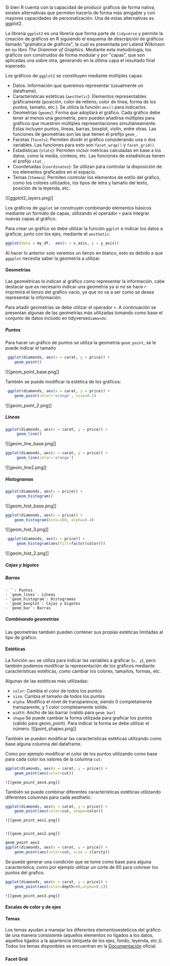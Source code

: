 Si bien R cuenta con la capacidad de producir gráficos de forma nativa, existen alternativas que permiten hacerlo de forma más amigable y con mayores capacidades de personalización. Una de estas alternativas es ggplot2.

La librería `ggplot2` es una librería que forma parte de `tidyverse` y permite la creación de gráficos en R siguiendo el esquema de descripción de gráficos llamado "gramática de gráficos", la cual es presentada por Leland Wilkinson en su libro *The Grammar of Graphics*. Mediante esta metodología, los gráficos son construidos de forma modular y por "capas", que son aplicadas una sobre otra, generando en la última capa el resultado final esperado.

Los gráficos de `ggplot2` se constituyen mediante múltiples capas:
- Datos: Información que queremos representar (usualmente un dataframe).
- Características estéticas (`aesthetic`): Elementos representables gráficamente (posición, color de relleno, color de línea, forma de los puntos, tamaño, etc.). Se utiliza la función `aes()` para indicarlos.
- Geometrías (`geoms`): Forma que adoptará el gráfico. Cada gráfico debe tener al menos una geometría, pero pueden añadirse múltiples para gráficos que muestren múltiples representaciones simultáneamente.  Estas incluyen puntos, líneas, barras, boxplot, violin, entre otras. Las funciones de geometrías son las que tienen el prefijo `geom_`.
- Facetas (`facets`): Permiten dividir el gráfico considerando una o dos variables. Las funciones para esto son `facet_wrap()` y `facet_grid()`.
- Estadísticas (`stats`): Permiten incluir métricas calculadas en base a los datos, como la media, conteos, etc. Las funciones de estadísticas tienen el prefijo `stat_`.
- Coordenadas (`coordinates`): Se utilizan para controlar la disposición de los elementos graficados en el espacio.
- Temas (`themes`): Permiten controlar los elementos de estilo del gráfico, como los colores utilizados, los tipos de letra y tamaño del texto, posición de la leyenda, etc.

![[ggplot2_layers.png]]

Los gráficos de `ggplot` se construyen combinando elementos básicos mediante un formato de capas, utilizando el operador `+` para integrar nuevas capas al gráfico.

Para crear un gráfico se debe utilizar la función `ggplot` e indicar los datos a graficar, junto con los ejes, mediante el `aesthetic`: 

```r
ggplot(data = my_df,  aes(x = x_axis, y = y_axis))
```

Al hacer lo anterior solo veremos un lienzo en blanco, esto es debido a que `ggpplot` necesita saber la geometría a utilizar.

#### Geometrías

Las geométricas le indican al gráfico como representar la información, cabe destacar que es necesario indicar una geometría ya si no se hace `r` imprimirá el lienzo del gráfico vacío, ya que no va a ser como se desea representar la información.

Para añadir geometrías se debe utilizar el operador `+`. A continuación se presentan algunas de las geometrías más utilizadas tomando como base el conjunto de datos incluido en tidyverse`diamonds`:

##### Puntos 
Para hacer un gráfico de puntos se utiliza la geometría `geom_point`, se le puede indicar el tamaño


```r
 ggplot(diamonds, aes(x = carat, y = price)) +
    geom_point() 
```

![[geom_point_base.png]]

También se puede modificar la estética de los gráficos:                                                                                                  

```r
 ggplot(diamonds, aes(x = carat, y = price)) +
    geom_point(color='orange', size=0.2) 
```
![[geom_point_2.png]]

##### Líneas
```r
ggplot(diamonds, aes(x = carat, y = price)) +
     geom_line() 
```
![[geom_line_base.png]]
```r
ggplot(diamonds, aes(x = carat, y = price)) +
     geom_line(color='orange') 
```
![[geom_line2.png]]
##### Histogramas
```r
ggplot(diamonds, aes(x = price)) +
     geom_histogram() 
```
![[geom_hist_base.png]]
```r
ggplot(diamonds, aes(x = price)) +
    geom_histogram(bins=100, alpha=0.4) 
```
![[geom_hist_3.png]]
```r
 ggplot(diamonds, aes(x = price)) +
     geom_histogram(aes(fill=factor(color))) 
```
![[geom_hist_2.png]]
##### Cajas y bigotes

##### Barras

	- ``: Puntos
	- `geom_lines`: Líneas
	- `geom_histogram`: Histogramas
	- `geom_boxplot`: Cajas y bigotes
	- `geom_bar`: Barras

##### Combinando geometrías
Las geometrías también pueden contener sus propias estéticas limitadas al tipo de gráfico.

#### Estéticas  
La función `aes` se utiliza para indicar las variables a graficar (`x, y`), pero también podemos modificar la representación de los gráficos mediante características estéticas, como cambiar los colores, tamaños, formas, etc.

Algunas de las estéticas más utilizadas:
- `color`: Cambia el color de todos los puntos
- `size`: Cambia el tamaño de todos los puntos
- `alpha`: Modifica el nivel de transparencia, siendo 0 completamente transparente, y 1 color completamente solido.
- `width`: Ancho de las barrar (valido para `geom_bar`)
- `shape`:Se puede cambiar la forma utilizada para graficar los puntos (válido para geom_point). Para indicar la forma se debe utilizar el número.
	![[point_shapes.png]]


También se pueden modificar las características estéticas utilizando como base alguna columna del dataframe.

Como por ejemplo modificar el color de los puntos utilizando como base para cada color los valores de la columna `cut`: 
```r
ggplot(diamonds, aes(x = carat, y = price)) +
    geom_point(aes(color=cut)) 
```
	![[geom_point_aes4.png]]

También se puede combinar diferentes características estéticas utilizando diferentes columnas para cada aesthetic:
```r
ggplot(diamonds, aes(x = carat, y = price)) +
    geom_point(aes(color=cut, shape=color)) 
```
	![[geom_point_aes1.png]]


	![[geom_point_aes2.png]]
```r
geom_point aes2
ggplot(diamonds, aes(x = carat, y = price)) +
    geom_point(aes(color=cut, size = clarity)) 
```

Se puede generar una condición que se tome como base para alguna característica, como por ejemplo utilizar un corte de 60 para colorear los puntos del grafico.
```r
ggplot(diamonds, aes(x = carat, y = price)) +
    geom_point(aes(color=depth>60,alpha=0.1)) 
```
	![[geom_point_aes3.png]]

#### Escalas de color y de ejes

#### Temas 
Los temas ayudan a manejar los diferentes elementosesteticos del gráfico de una manera consistente (aquellos elementos no ligados a los datos, aquellos ligados a la apariencia (etiqueta de los ejes, fondo, leyenda, etc.)). Todos los temas disponibles se encuentran en la [Documentación](https://ggplot2.tidyverse.org/reference/ggtheme.html) oficial.

##### 

#### Facet Grid

